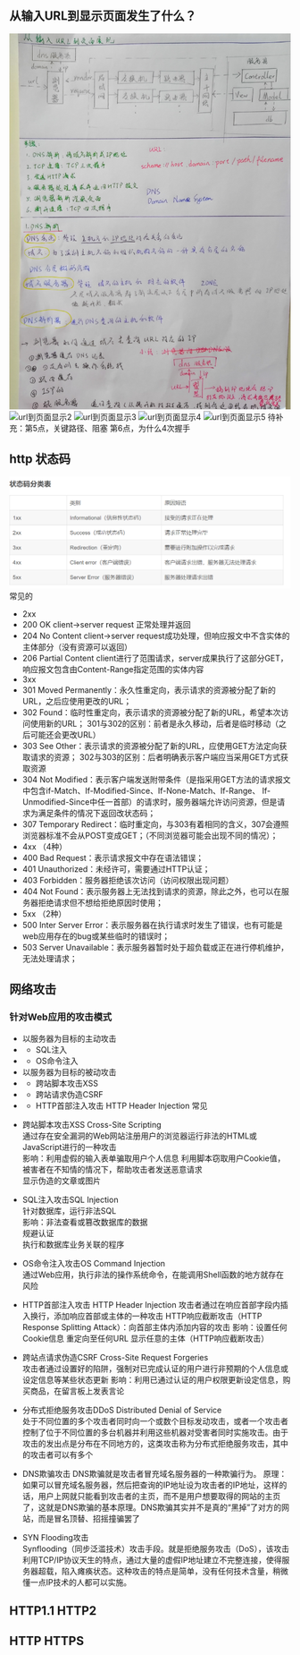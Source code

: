 ## 从输入URL到显示页面发生了什么？ 
![url到页面显示1](assets/img/url到页面显示1.jpg)
![url到页面显示2](assets/img/url到页面显示2.jpg)
![url到页面显示3](assets/img/url到页面显示3.jpg)
![url到页面显示4](assets/img/url到页面显示4.jpg)
![url到页面显示5](assets/img/url到页面显示5.jpg)
待补充：第5点，关键路径、阻塞
第6点，为什么4次握手

## http 状态码  
![状态码分类](assets/img/状态码分类.png)
常见的  
- 2xx  
- 200 OK   client->server request 正常处理并返回
- 204 No Content    client->server request成功处理，但响应报文中不含实体的主体部分（没有资源可以返回）  
- 206 Partial Content    client进行了范围请求，server成果执行了这部分GET，响应报文包含由Content-Range指定范围的实体内容  
- 3xx  
- 301 Moved Permanently：永久性重定向，表示请求的资源被分配了新的URL，之后应使用更改的URL；
- 302 Found：临时性重定向，表示请求的资源被分配了新的URL，希望本次访问使用新的URL；
       301与302的区别：前者是永久移动，后者是临时移动（之后可能还会更改URL）
- 303 See Other：表示请求的资源被分配了新的URL，应使用GET方法定向获取请求的资源；
      302与303的区别：后者明确表示客户端应当采用GET方式获取资源
- 304 Not Modified：表示客户端发送附带条件（是指采用GET方法的请求报文中包含if-Match、If-Modified-Since、If-None-Match、If-Range、    If-Unmodified-Since中任一首部）的请求时，服务器端允许访问资源，但是请求为满足条件的情况下返回改状态码；
- 307 Temporary Redirect：临时重定向，与303有着相同的含义，307会遵照浏览器标准不会从POST变成GET；（不同浏览器可能会出现不同的情况）；
- 4xx （4种）
- 400 Bad Request：表示请求报文中存在语法错误；
- 401 Unauthorized：未经许可，需要通过HTTP认证；
- 403 Forbidden：服务器拒绝该次访问（访问权限出现问题）
- 404 Not Found：表示服务器上无法找到请求的资源，除此之外，也可以在服务器拒绝请求但不想给拒绝原因时使用；
- 5xx （2种）
- 500 Inter Server Error：表示服务器在执行请求时发生了错误，也有可能是web应用存在的bug或某些临时的错误时；
- 503 Server Unavailable：表示服务器暂时处于超负载或正在进行停机维护，无法处理请求；

## 网络攻击  
### 针对Web应用的攻击模式  
- 以服务器为目标的主动攻击 
- - SQL注入
- - OS命令注入  
- 以服务器为目标的被动攻击 
- - 跨站脚本攻击XSS
- - 跨站请求伪造CSRF
- - HTTP首部注入攻击 HTTP Header Injection
常见  
+ 跨站脚本攻击XSS Cross-Site Scripting  
  通过存在安全漏洞的Web网站注册用户的浏览器运行非法的HTML或JavaScript进行的一种攻击  
  影响：利用虚假的输入表单骗取用户个人信息
       利用脚本窃取用户Cookie值，被害者在不知情的情况下，帮助攻击者发送恶意请求  
       显示伪造的文章或图片

+ SQL注入攻击SQL Injection  
  针对数据库，运行非法SQL  
  影响：非法查看或篡改数据库的数据  
       规避认证  
       执行和数据库业务关联的程序   

+ OS命令注入攻击OS Command Injection    
  通过Web应用，执行非法的操作系统命令，在能调用Shell函数的地方就存在风险  

+ HTTP首部注入攻击 HTTP Header Injection
  攻击者通过在响应首部字段内插入换行，添加响应首部或主体的一种攻击
  HTTP响应截断攻击（HTTP Response Splitting Attack）：向首部主体内添加内容的攻击
  影响：设置任何Cookie信息
        重定向至任何URL
        显示任意的主体（HTTP响应截断攻击）
        
+ 跨站点请求伪造CSRF  Cross-Site Request Forgeries  
  攻击者通过设置好的陷阱，强制对已完成认证的用户进行非预期的个人信息或设定信息等某些状态更新
  影响：利用已通过认证的用户权限更新设定信息，购买商品，在留言板上发表言论  

+ 分布式拒绝服务攻击DDoS Distributed Denial of Service  
  处于不同位置的多个攻击者同时向一个或数个目标发动攻击，或者一个攻击者控制了位于不同位置的多台机器并利用这些机器对受害者同时实施攻击。由于攻击的发出点是分布在不同地方的，这类攻击称为分布式拒绝服务攻击，其中的攻击者可以有多个
+ DNS欺骗攻击
   DNS欺骗就是攻击者冒充域名服务器的一种欺骗行为。 原理：如果可以冒充域名服务器，然后把查询的IP地址设为攻击者的IP地址，这样的话，用户上网就只能看到攻击者的主页，而不是用户想要取得的网站的主页了，这就是DNS欺骗的基本原理。DNS欺骗其实并不是真的“黑掉”了对方的网站，而是冒名顶替、招摇撞骗罢了
+ SYN Flooding攻击  
  Synflooding（同步泛滥技术）攻击手段。就是拒绝服务攻击（DoS），该攻击利用TCP/IP协议天生的特点，通过大量的虚假IP地址建立不完整连接，使得服务器超载，陷入瘫痪状态。这种攻击的特点是简单，没有任何技术含量，稍微懂一点IP技术的人都可以实施。










## HTTP1.1 HTTP2
## HTTP HTTPS  
